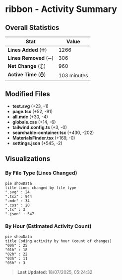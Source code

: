 # ribbon - Activity Summary 

## Overall Statistics

| Stat                   | Value                                                             |
| ---------------------- | ----------------------------------------------------------------- |
| **Lines Added** (➕)   | 1266                                          |
| **Lines Removed** (➖) | 306                                        |
| **Net Change** (↕)    | 960                |
| **Active Time** (⌚)   | 103 minutes |


## Modified Files
- **test.svg** (+23, -1)
- **page.tsx** (+52, -91)
- **all.mdc** (+30, -4)
- **globals.css** (+14, -6)
- **tailwind.config.ts** (+3, -0)
- **searchable-container.tsx** (+430, -202)
- **MaterialsFinder.tsx** (+169, -0)
- **settings.json** (+545, -2)

## Visualizations

### By File Type (Lines Changed)

```mermaid
pie showData
title Lines changed by file type
".svg" : 24
".tsx" : 944
".mdc" : 34
".css" : 20
".ts" : 3
".json" : 547
```

### By Hour (Estimated Activity Count)

```mermaid
pie showData
title Coding activity by hour (count of changes)
"00h" : 25
"01h" : 18
"02h" : 22
"03h" : 11
"05h" : 3
```


> **Last Updated:** 18/07/2025, 05:24:32
